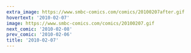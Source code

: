```yaml
---
extra_image: https://www.smbc-comics.com/comics/20100207after.gif
hovertext: '2010-02-07'
image: https://www.smbc-comics.com/comics/20100207.gif
next_comic: '2010-02-08'
prev_comic: '2010-02-06'
title: '2010-02-07'
---
```


